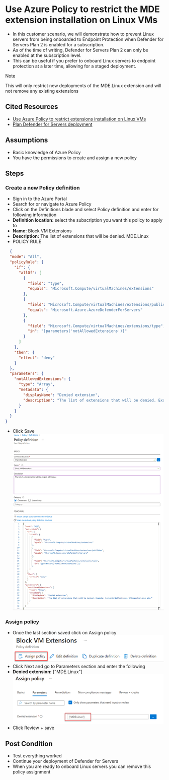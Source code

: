 # Use Azure Policy to restrict the MDE extension installation on Linux VMs

- In this customer scenario, we will demonstrate how to prevent Linux servers from being onboarded to Endpoint Protection when Defender for Servers Plan 2 is enabled for a subscription.
- As of the time of writing, Defender for Servers Plan 2 can only be enabled at the subscription level.
- This can be useful if you prefer to onboard Linux servers to endpoint protection at a later time, allowing for a staged deployment.

> [!NOTE]
> This will only restrict new deployments of the MDE.Linux extension and will not remove any existing extensions

## Cited Resources

- [Use Azure Policy to restrict extensions installation on Linux VMs](https://learn.microsoft.com/en-us/azure/virtual-machines/extensions/extensions-rmpolicy-howto-cli)
- [Plan Defender for Servers deployment](https://learn.microsoft.com/en-us/azure/defender-for-cloud/plan-defender-for-servers)

## Assumptions

- Basic knowledge of Azure Policy
- You have the permissions to create and assign a new policy

## Steps

### Create a new Policy definition

- Sign in to the Azure Portal
- Search for or navigate to Azure Policy
- Click on the Definitions blade and select Policy definition and enter for following information
- **Definition location:** select the subscription you want this policy to apply to
- **Name:** Block VM Extensions
- **Description:** The list of extensions that will be denied. MDE.Linux
- POLICY RULE

```json
  {
  "mode": "All",
  "policyRule": {
    "if": {
      "allOf": [
        {
          "field": "type",
          "equals": "Microsoft.Compute/virtualMachines/extensions"
        },
        {
          "field": "Microsoft.Compute/virtualMachines/extensions/publisher",
          "equals": "Microsoft.Azure.AzureDefenderForServers"
        },
        {
          "field": "Microsoft.Compute/virtualMachines/extensions/type",
          "in": "[parameters('notAllowedExtensions')]"
        }
      ]
    },
    "then": {
      "effect": "deny"
    }
  },
  "parameters": {
    "notAllowedExtensions": {
      "type": "Array",
      "metadata": {
        "displayName": "Denied extension",
        "description": "The list of extensions that will be denied. Example: CustomScriptForLinux, VMAccessForLinux etc."
      }
    }
  }
}
```

- Click Save  
  ![Policy definition](images/Restrict-extension-installation-on-Linux-VMs-1.png)

### Assign policy

- Once the last section saved click on Assign policy  
![Assign policy](images/Restrict-extension-installation-on-Linux-VMs-2.png)
- Click Next and go to Parameters section and enter the following
- **Denied extension:** ["MDE.Linux"]  
![Denied extension](images/Restrict-extension-installation-on-Linux-VMs-3.png)
- Click Review + save

## Post Condition

- Test everything worked
- Continue your deployment of Defender for Servers
- When you are ready to onboard Linux servers you can remove this policy assignment
